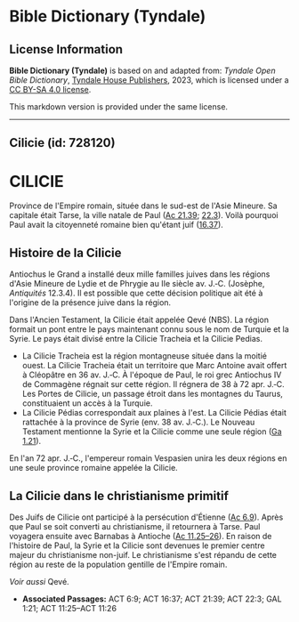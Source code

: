# Bible Dictionary (Tyndale)

## License Information

**Bible Dictionary (Tyndale)** is based on and adapted from: _Tyndale Open Bible Dictionary_, [Tyndale House Publishers](https://tyndaleopenresources.com/), 2023, which is licensed under a [CC BY-SA 4.0 license](https://creativecommons.org/licenses/by-sa/4.0/legalcode.en).

This markdown version is provided under the same license.



--------------------------------

## Cilicie (id: 728120)

CILICIE
=======

Province de l'Empire romain, située dans le sud\-est de l'Asie Mineure. Sa capitale était Tarse, la ville natale de Paul ([Ac 21\.39](https://ref.ly/Acts21:39); [22\.3](https://ref.ly/Acts22:3)). Voilà pourquoi Paul avait la citoyenneté romaine bien qu'étant juif ([16\.37](https://ref.ly/Acts16:37)).

Histoire de la Cilicie
----------------------

Antiochus le Grand a installé deux mille familles juives dans les régions d'Asie Mineure de Lydie et de Phrygie au IIe siècle av. J.‑C. (Josèphe, *Antiquités* 12\.3\.4\). Il est possible que cette décision politique ait été à l'origine de la présence juive dans la région.

Dans l'Ancien Testament, la Cilicie était appelée Qevé (NBS). La région formait un pont entre le pays maintenant connu sous le nom de Turquie et la Syrie. Le pays était divisé entre la Cilicie Tracheia et la Cilicie Pedias.

* La Cilicie Tracheia est la région montagneuse située dans la moitié ouest. La Cilicie Tracheia était un territoire que Marc Antoine avait offert à Cléopâtre en 36 av. J.‑C. À l'époque de Paul, le roi grec Antiochus IV de Commagène régnait sur cette région. Il régnera de 38 à 72 apr. J.‑C. Les Portes de Cilicie, un passage étroit dans les montagnes du Taurus, constituaient un accès à la Turquie.
* La Cilicie Pédias correspondait aux plaines à l'est. La Cilicie Pédias était rattachée à la province de Syrie (env. 38 av. J.‑C.). Le Nouveau Testament mentionne la Syrie et la Cilicie comme une seule région ([Ga 1\.21](https://ref.ly/Gal1:21)).

En l'an 72 apr. J.‑C., l'empereur romain Vespasien unira les deux régions en une seule province romaine appelée la Cilicie.

La Cilicie dans le christianisme primitif
-----------------------------------------

Des Juifs de Cilicie ont participé à la persécution d'Étienne ([Ac 6\.9](https://ref.ly/Acts6:9)). Après que Paul se soit converti au christianisme, il retournera à Tarse. Paul voyagera ensuite avec Barnabas à Antioche ([Ac 11\.25–26](https://ref.ly/Acts11:25-Acts11:26)). En raison de l'histoire de Paul, la Syrie et la Cilicie sont devenues le premier centre majeur du christianisme non\-juif. Le christianisme s'est répandu de cette région au reste de la population gentille de l'Empire romain.

*Voir aussi* Qevé.

* **Associated Passages:** ACT 6:9; ACT 16:37; ACT 21:39; ACT 22:3; GAL 1:21; ACT 11:25–ACT 11:26

